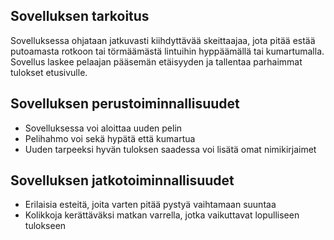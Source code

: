 ## Sovelluksen tarkoitus
Sovelluksessa ohjataan jatkuvasti kiihdyttävää skeittaajaa, jota pitää estää putoamasta rotkoon tai törmäämästä lintuihin hyppäämällä tai kumartumalla.
Sovellus laskee pelaajan pääsemän etäisyyden ja tallentaa parhaimmat tulokset etusivulle.

## Sovelluksen perustoiminnallisuudet
- Sovelluksessa voi aloittaa uuden pelin
- Pelihahmo voi sekä hypätä että kumartua
- Uuden tarpeeksi hyvän tuloksen saadessa voi lisätä omat nimikirjaimet

## Sovelluksen jatkotoiminnallisuudet
- Erilaisia esteitä, joita varten pitää pystyä vaihtamaan suuntaa
- Kolikkoja kerättäväksi matkan varrella, jotka vaikuttavat lopulliseen tulokseen
